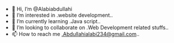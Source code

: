 - 👋 Hi, I’m @Alabiabdullahi
- 👀 I’m interested in .website development..
- 🌱 I’m currently learning .Java script..
- 💞️ I’m looking to collaborate on .Web Development related stuffs..
- 📫 How to reach me .Abdullahialabi234@gmail.com..

<!---
Alabiabdullahi/Alabiabdullahi is a ✨ special ✨ repository because its `README.md` (this file) appears on your GitHub profile.
You can click the Preview link to take a look at your changes.
--->
